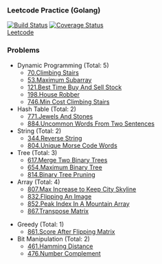 ### Leetcode Practice (Golang)
[![Build Status](https://travis-ci.org/CX1ng/leetcode-go.svg?branch=master)](https://travis-ci.org/CX1ng/leetcode-go)
[![Coverage Status](https://coveralls.io/repos/github/CX1ng/leetcode-go/badge.svg?branch=master)](https://coveralls.io/github/CX1ng/leetcode-go?branch=master)  
[Leetcode](https://leetcode.com/)

### Problems
+ Dynamic Programming (Total: 5)
    * [70.Climbing Stairs](https://leetcode.com/problems/climbing-stairs/description/)
    * [53.Maximum Subarray](https://leetcode.com/problems/maximum-subarray/description/)
    * [121.Best Time Buy And Sell Stock](https://leetcode.com/problems/best-time-to-buy-and-sell-stock/description/)
    * [198.House Robber](https://leetcode.com/problems/house-robber/description/)
    * [746.Min Cost Climbing Stairs](https://leetcode.com/problems/min-cost-climbing-stairs/description/)
+ Hash Table (Total: 2)
    * [771.Jewels And Stones](https://leetcode.com/problems/jewels-and-stones/description/)
    * [884.Uncommon Words From Two Sentences](https://leetcode.com/problems/uncommon-words-from-two-sentences/description/)
+ String (Total: 2)
    * [344.Reverse String](https://leetcode.com/problems/reverse-string/description/)
    * [804.Unique Morse Code Words](https://leetcode.com/problems/unique-morse-code-words/description/)
+ Tree (Total: 3)
    * [617.Merge Two Binary Trees](https://leetcode.com/problems/merge-two-binary-trees/description/)
    * [654.Maximum Binary Tree](https://leetcode.com/problems/maximum-binary-tree/description/)
    * [814.Binary Tree Pruning](https://leetcode.com/problems/binary-tree-pruning/description/)
+ Array (Total: 4)
    * [807.Max Increase to Keep City Skyline](https://leetcode.com/problems/max-increase-to-keep-city-skyline/description/)
    * [832.Flipping An Image](https://leetcode.com/problems/flipping-an-image/description/)
    * [852.Peak Index In A Mountain Array](https://leetcode.com/problems/peak-index-in-a-mountain-array/description/)
    * [867.Transpose Matrix](https://leetcode.com/problems/transpose-matrix/description/)
* Greedy (Total: 1)
    * [861.Score After Flipping Matrix](https://leetcode.com/problems/score-after-flipping-matrix/description/)
* Bit Manipulation (Total: 2)
    * [461.Hamming Distance](https://leetcode.com/problems/hamming-distance/description/)
    * [476.Number Complement](https://leetcode.com/problems/number-complement/description/)